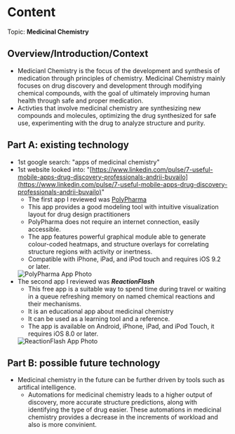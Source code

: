  # Content
Topic: **Medicinal Chemistry**

## Overview/Introduction/Context
* Medicianl Chemistry is the focus of the development and synthesis of medication through principles of chemistry. Medicinal Chemistry mainly focuses on drug discovery and development through modifying chemical compounds, with the goal of ultimately improving human health through safe and proper medication.
* Activties that involve medicinal chemistry are synthesizing new compounds and molecules, optimizing the drug synthesized for safe use, experimenting with the drug to analyze structure and purity.

## Part A: existing technology
* 1st google search: "apps of medicinal chemistry"
* 1st website looked into: "[https://www.linkedin.com/pulse/7-useful-mobile-apps-drug-discovery-professionals-andrii-buvailo](https://www.linkedin.com/pulse/7-useful-mobile-apps-drug-discovery-professionals-andrii-buvailo)"
  * The first app I reviewed was [PolyPharma](https://polypharma-ios.soft112.com/)
  * This app provides a good modeling tool with intuitive visualization layout for drug design practitioners
  * PolyPharma does not require an internet connection, easily accessible.
  * The app features powerful graphical module able to generate colour-coded heatmaps, and structure overlays for correlating structure regions with activity or inertness.
  * Compatible with iPhone, iPad, and iPod touch and requires iOS 9.2 or later.
   <img alt="PolyPharma App Photo" src="https://github.com/user-attachments/assets/64832c19-1de3-448c-93bc-9bff10f72cc8">
* The second app I reviewed was **_ReactionFlash_**
  * This free app is a suitable way to spend time during travel or waiting in a queue refreshing memory on named chemical reactions and their mechanisms.
  * It is an educational app about medicinal chemistry
  * It can be used as a learning tool and a reference.
  * The app is available on Android, iPhone, iPad, and iPod Touch, it requires iOS 8.0 or later.
  <img alt="ReactionFlash App Photo" src="https://github.com/user-attachments/assets/00e23f8f-3aa6-4e49-accd-a87023e3ca8e">

## Part B: possible future technology
* Medicinal chemistry in the future can be further driven by tools such as artifical intelligence.
  * Automations for medicinal chemistry leads to a higher output of discovery, more accurate structure predictions, along with identifying the type of drug easier. These automations in medicinal chemistry provides a decrease in the increments of workload and also is more convinient.
